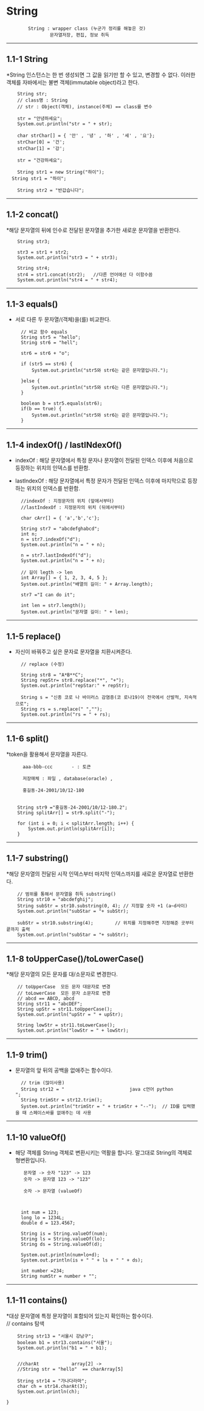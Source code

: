 String
=======================

		 	String : wrapper class (누군가 정리를 해놓은 것)
		 			문자열저장, 편집, 정보 취득
		 			
-----------------------
1.1-1 String
-----------------------
*String 인스턴스는 한 번 생성되면 그 값을 읽기만 할 수 있고, 변경할 수 없다.
이러한 객체를 자바에서는 불변 객체(immutable object)라고 한다.
		 
		
		String str;
		// class명 : String 
		// str : Object(객체), instance(주체) == class를 변수
		
		str = "안녕하세요";
		System.out.println("str = " + str);

		char strChar[] = { '안' , '녕' , '하' , '세' , '요'};
		strChar[0] = '건';
		strChar[1] = '강';
		
		str = "건강하세요";
		
		String str1 = new String("하이");
	  String str1 = "하이";
		
		String str2 = "반갑습니다";
		
-------------------------
1.1-2 concat()
-------------------------
*해당 문자열의 뒤에 인수로 전달된 문자열을 추가한 새로운 문자열을 반환한다.

		String str3;
		
		str3 = str1 + str2;
		System.out.println("str3 = " + str3);
		
		String str4;
		str4 = str1.concat(str2);	//다른 언어에선 다 이함수씀
		System.out.println("str4 = " + str4);
    
-------------------------
1.1-3 equals()
-------------------------
* 서로 다른 두 문자열/(객체)을(를) 비교한다.
		
		// 비교 함수 equals
		String str5 = "hello";
		String str6 = "hell";
		
		str6 = str6 + "o";
		
		if (str5 == str6) {
			System.out.println("str5와 str6는 같은 문자열입니다.");
			
		}else {
			System.out.println("str5와 str6는 다른 문자열입니다.");
		}
		
		boolean b = str5.equals(str6);
		if(b == true) {
			System.out.println("str5와 str6는 같은 문자열입니다.");
		}
------------------------
1.1-4 indexOf() / lastINdexOf()
------------------------
* indexOf : 해당 문자열에서 특정 문자나 문자열이 전달된 인덱스 이후에 처음으로 등장하는 위치의 인덱스를 반환함.
* lastIndexOf : 해당 문자열에서 특정 문자가 전달된 인덱스 이후에 마지막으로 등장하는 위치의 인덱스를 반환함.

		//indexOf : 지정문자의 위치 (앞에서부터)
		//lastIndexOf : 지정문자의 위치 (뒤에서부터)
		
		char cArr[] = { 'a','b','c'};
		
		String str7 = "abcdefghabcd";
		int n;
		n = str7.indexOf("d");
		System.out.println("n = " + n);
		
		n = str7.lastIndexOf("d");
		System.out.println("n = " + n);
		
		// 길이 legth -> len
		int Array[] = { 1, 2, 3, 4, 5 };
		System.out.println("배열의 길이: " + Array.length);
		
		str7 ="I can do it";
		
		int len = str7.length();
		System.out.println("문자열 길이: " + len);

----------------------------
1.1-5 replace()
----------------------------
* 자신이 바꿔주고 싶은 문자로 문자열을 치환시켜준다.
  
		// replace (수정)
		
		String str8 = "A*B**C";
		String repStr= str8.replace("*", "+");
		System.out.println("repStar:" + repStr);
		
		String s = "신종 코로 나 바이러스 감염증(코 로나19)이 전국에서 산발적, 지속적으로";
		String rs = s.replace(" ","");
		System.out.println("rs = " + rs);
		
		
-------------------------
1.1-6 split()
-------------------------
*token을 활용해서 문자열을 자른다.
			  
		  aaa-bbb-ccc  		- : 토큰
		  
		  저장매체 : 파일 , database(oracle) , 
		  
		  홍길동-24-2001/10/12-180
		  
		
		String str9 ="홍길동-24-2001/10/12-180.2";
		String splitArr[] = str9.split("-");
		
		for (int i = 0; i < splitArr.length; i++) {
			System.out.println(splitArr[i]);
		}
    
-------------------------
1.1-7 substring()
-------------------------
*해당 문자열의 전달된 시작 인덱스부터 마지막 인덱스까지를 새로운 문자열로 반환한다.
		
		// 범위를 통해서 문자열을 취득 substring()
		String str10 = "abcdefghij";
		String subStr = str10.substring(0, 4); // 지정할 숫자 +1 (a~d사이)
		System.out.println("subStar = "+ subStr);
		
		subStr = str10.substring(4);		// 위치를 지정해주면 지정해준 곳부터 끝까지 출력
		System.out.println("subStar = "+ subStr);
    
-------------------------
1.1-8 toUpperCase()/toLowerCase()
-------------------------
*해당 문자열의 모든 문자를 대/소문자로 변경한다.
		
		// toUpperCase	모든 문자 대문자로 변경
		// toLowerCase	모든 문자 소문자로 변경
		// abcd == ABCD, abcd
		String str11 = "abcDEF";
		String upStr = str11.toUpperCase();
		System.out.println("upStr = " + upStr);
		
		String lowStr = str11.toLowerCase();
		System.out.println("lowStr = " + lowStr);
		
--------------------------
1.1-9 trim()
--------------------------
* 문자열의 앞 뒤의 공백을 없애주는 함수이다.

		// trim (많이사용)
		String str12 = "                        java c언어 python           ";
		String trimStr = str12.trim();
		System.out.println("trimStr = " + trimStr + "--");  // ID를 입력했을 때 스페이스바를 없애주는 데 사용
		
--------------------------
1.1-10 valueOf()
--------------------------
* 해당 객체를 String 객체로 변환시키는 역활을 합니다. 말그대로 String의 객체로 형변환입니다. 


		 문자열 -> 숫자 "123" -> 123
		 숫자 -> 문자열 123 -> "123"
		 	
		 숫자 -> 문자열 (valueOf)
		 	 	
		 
		
		int num = 123;
		long lo = 1234L;
		double d = 123.4567;
		
		String is = String.valueOf(num);
		String ls = String.valueOf(lo);
		String ds = String.valueOf(d);
		
		System.out.println(num+lo+d);
		System.out.println(is + " " + ls + " " + ds);
		
		int number =234;
		String numStr = number + "";
		
		
---------------------------
1.1-11 contains()
---------------------------		
*대상 문자열에 특정 문자열이 포함되어 있는지 확인하는 함수이다.    
    // contains 탐색
		
		String str13 = "서울시 강남구";
		boolean b1 = str13.contains("서울");
		System.out.println("b1 = " + b1);
		
		
		//charAt			array[2] ->
		//String str = "hello"	== charArray[5]
		
		String str14 = "가나다라마";
		char ch = str14.charAt(3);
		System.out.println(ch);
				
	}


